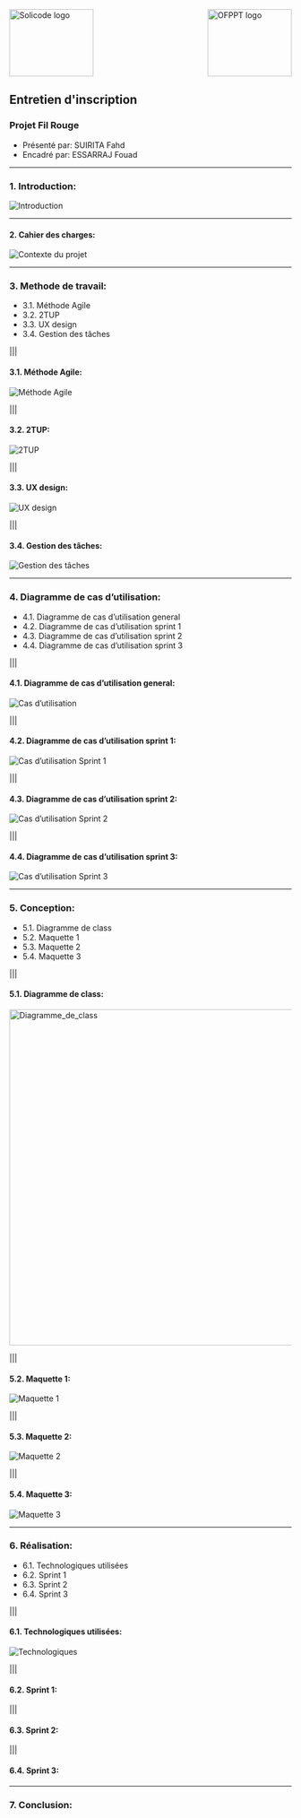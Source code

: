<div style="display: flex; justify-content: space-between; align-items: center;">
    <img src="../assets/img/Solicode_logo.png" alt="Solicode logo" style="width: 150px; height: 120px">
    <img src="../assets/img/OFPPT_logo.png" alt="OFPPT logo" style="width: 150px; height: 120px;">
</div>

## **Entretien d'inscription**

### **Projet Fil Rouge**

- Présenté par: SUIRITA Fahd
- Encadré par: ESSARRAJ Fouad

---

### **1. Introduction:**

![Introduction](../assets/img/Introduction.jpg)

---

#### **2. Cahier des charges:**

![Contexte du projet](../assets/img/Contexte_du_projet.jpg)

---

### **3. Methode de travail:**

- 3.1. Méthode Agile
- 3.2. 2TUP
- 3.3. UX design
- 3.4. Gestion des tâches

|||

#### **3.1. Méthode Agile:**

![Méthode Agile](../assets/img/Scrum.jpg)

|||

#### **3.2. 2TUP:**

![2TUP](../assets/img/2TUP.png)

|||

#### **3.3. UX design:**

![UX design](../assets/img/UX_design.png)

|||

#### **3.4. Gestion des tâches:**

![Gestion des tâches](../assets/img/Planification.png)

---

### **4. Diagramme de cas d’utilisation:**

- 4.1. Diagramme de cas d’utilisation general
- 4.2. Diagramme de cas d’utilisation sprint 1
- 4.3. Diagramme de cas d’utilisation sprint 2
- 4.4. Diagramme de cas d’utilisation sprint 3

|||

#### **4.1. Diagramme de cas d’utilisation general:**

![Cas d’utilisation](../assets/img/Cas_utilisation.svg)

|||

#### **4.2. Diagramme de cas d’utilisation sprint 1:**

![Cas d’utilisation Sprint 1](../assets/img/Sprint_1.svg)

|||

#### **4.3. Diagramme de cas d’utilisation sprint 2:**

![Cas d’utilisation Sprint 2](../assets/img/Sprint_2.svg)

|||

#### **4.4. Diagramme de cas d’utilisation sprint 3:**

![Cas d’utilisation Sprint 3](../assets/img/Sprint_3.svg)

---

### **5. Conception:**

- 5.1. Diagramme de class
- 5.2. Maquette 1
- 5.3. Maquette 2
- 5.4. Maquette 3

|||

#### **5.1. Diagramme de class:**

<img src="../assets/img/Diagramme_de_class.svg" alt="Diagramme_de_class" height="600px">

|||

#### **5.2. Maquette 1:**

![Maquette 1](../assets/img/Maquette_1.png)

|||

#### **5.3. Maquette 2:**

![Maquette 2](../assets/img/Maquette_2.png)

|||

#### **5.4. Maquette 3:**

![Maquette 3](../assets/img/Maquette_3.png)

---

### **6. Réalisation:**

- 6.1. Technologiques utilisées
- 6.2. Sprint 1
- 6.3. Sprint 2
- 6.4. Sprint 3

|||

#### **6.1. Technologiques utilisées:**

![Technologiques](../assets/img/Technologiques.png) 

|||

#### **6.2. Sprint 1:**

|||

#### **6.3. Sprint 2:**

|||

#### **6.4. Sprint 3:**

---

### **7. Conclusion:**
